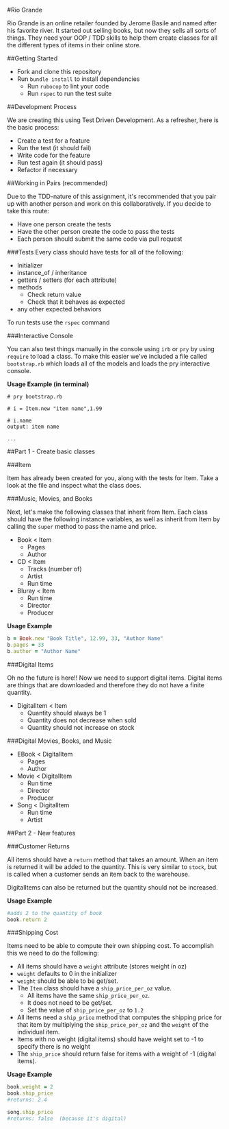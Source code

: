 #Rio Grande

Rio Grande is an online retailer founded by Jerome Basile and named after his favorite river. It started out selling books, but now they sells all sorts of things. They need your OOP / TDD skills to help them create classes for all the different types of items in their online store.

##Getting Started

* Fork and clone this repository
* Run `bundle install` to install dependencies
  * Run `rubocop` to lint your code
  * Run `rspec` to run the test suite

##Development Process

We are creating this using Test Driven Development. As a refresher, here is the basic process:

* Create a test for a feature
* Run the test (it should fail)
* Write code for the feature
* Run test again (it should pass)
* Refactor if necessary

##Working in Pairs (recommended)

Due to the TDD-nature of this assignment, it's recommended that you pair up with another person and work on this collaboratively. If you decide to take this route:

* Have one person create the tests
* Have the other person create the code to pass the tests
* Each person should submit the same code via pull request

###Tests
Every class should have tests for all of the following:

* Initializer
* instance_of / inheritance
* getters / setters (for each attribute)
* methods
  * Check return value
  * Check that it behaves as expected
* any other expected behaviors

To run tests use the `rspec` command

###Interactive Console

You can also test things manually in the console using `irb` or `pry` by using `require` to load a class. To make this easier we've included a file called `bootstrap.rb` which loads all of the models and loads the pry interactive console.

**Usage Example (in terminal)**

```
# pry bootstrap.rb

# i = Item.new "item name",1.99

# i.name
output: item name

...
```

##Part 1 - Create basic classes

###Item

Item has already been created for you, along with the tests for Item. Take a look at the file and inspect what the class does.

###Music, Movies, and Books

Next, let's make the following classes that inherit from Item. Each class should have the following instance variables, as well as inherit from Item by calling the `super` method to pass the name and price.

* Book < Item
  * Pages
  * Author
* CD < Item
  * Tracks (number of)
  * Artist
  * Run time
* Bluray < Item
  * Run time
  * Director
  * Producer


**Usage Example**

```ruby
b = Book.new "Book Title", 12.99, 33, "Author Name"
b.pages = 33
b.author = "Author Name"
```

###Digital Items

Oh no the future is here!! Now we need to support digital items. Digital items are things that are downloaded and therefore they do not have a finite quantity.

* DigitalItem < Item
  * Quantity should always be 1
  * Quantity does not decrease when sold
  * Quantity should not increase on stock

###Digital Movies, Books, and Music

* EBook < DigitalItem
  * Pages
  * Author
* Movie < DigitalItem
  * Run time
  * Director
  * Producer
* Song < DigitalItem
  * Run time
  * Artist

##Part 2 - New features

###Customer Returns

All items should have a `return` method that takes an amount. When an item is returned it will be added to the quantity. This is very similar to `stock`, but is called when a customer sends an item back to the warehouse.

DigitalItems can also be returned but the quantity should not be increased.

**Usage Example**

```ruby
#adds 2 to the quantity of book
book.return 2
```


###Shipping Cost

Items need to be able to compute their own shipping cost. To accomplish this we need to do the following:

* All items should have a `weight` attribute (stores weight in oz)
* `weight` defaults to 0 in the initializer
* `weight` should be able to be get/set.
* The `Item` class should have a `ship_price_per_oz` value.
  * All items have the same `ship_price_per_oz`.
  * It does not need to be get/set.
  * Set the value of `ship_price_per_oz` to `1.2`
* All items need a `ship_price` method that computes the shipping price for that item by multiplying the `ship_price_per_oz` and the `weight` of the individual item.
* Items with no weight (digital items) should have weight set to -1 to specify there is no weight
* The `ship_price` should return false for items with a weight of -1 (digital items).


**Usage Example**

```ruby
book.weight = 2
book.ship_price
#returns: 2.4

song.ship_price
#returns: false  (because it's digital)
```
